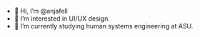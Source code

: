 - 👋 Hi, I’m @anjafell
- 👀 I’m interested in UI/UX design.
- 🌱 I’m currently studying human systems engineering at ASU.

<!---
anjafell/anjafell is a ✨ special ✨ repository because its `README.md` (this file) appears on your GitHub profile.
You can click the Preview link to take a look at your changes.
--->
